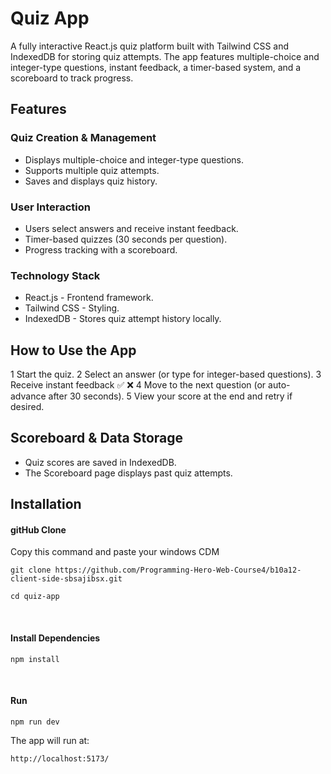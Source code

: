 # Quiz App

A fully interactive React.js quiz platform built with Tailwind CSS and IndexedDB for storing quiz attempts. The app features multiple-choice and integer-type questions, instant feedback, a timer-based system, and a scoreboard to track progress.


## Features
### Quiz Creation & Management

- Displays multiple-choice and integer-type questions.
- Supports multiple quiz attempts.
- Saves and displays quiz history.

### User Interaction

- Users select answers and receive instant feedback.
- Timer-based quizzes (30 seconds per question).
- Progress tracking with a scoreboard.

### Technology Stack

- React.js - Frontend framework.
- Tailwind CSS - Styling.
- IndexedDB - Stores quiz attempt history locally.


## How to Use the App

1️ Start the quiz.
2️ Select an answer (or type for integer-based questions).
3️ Receive instant feedback ✅ ❌
4️ Move to the next question (or auto-advance after 30 seconds).
5️ View your score at the end and retry if desired.


## Scoreboard & Data Storage

- Quiz scores are saved in IndexedDB.
- The Scoreboard page displays past quiz attempts.


## Installation

#### gitHub Clone

Copy this command and paste your windows CDM

```
git clone https://github.com/Programming-Hero-Web-Course4/b10a12-client-side-sbsajibsx.git

cd quiz-app

```

<br>

#### Install Dependencies

```
npm install

```

<br>

#### Run

```
npm run dev

```

The app will run at:

` http://localhost:5173/ `


